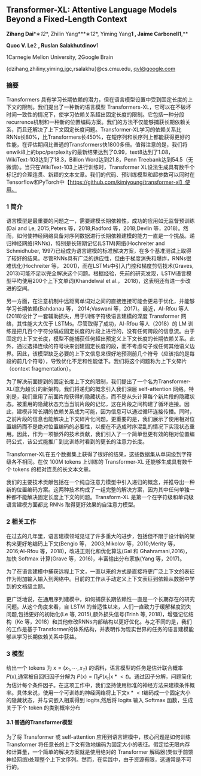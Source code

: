 ## Transformer-XL: Attentive Language Models Beyond a Fixed-Length Context

**Zihang Dai***∗*12**, Zhilin Yang***∗*12**, Yiming Yang**1 **, Jaime Carbonell**1**,**

**Quoc V. Le**2 **, Ruslan Salakhutdinov**1 

1Carnegie Mellon University, 2Google Brain

{dzihang,zhiliny,yiming,jgc,rsalakhu}@cs.cmu.edu, qvl@google.com

### 摘要

Transformers 具有学习长期依赖的潜力，但在语言模型设置中受到固定长度的上下文的限制。我们提出了一种新的语言模型 Transformers-XL，它可以在不破坏时间一致性的情况下，使学习依赖关系超出固定长度的限制。它包括一种分段recurrence机制和一种新的位置编码方案。我们的方法不仅能够捕获长期依赖关系，而且还解决了上下文固定长度问题。Transformer-XL学习的依赖关系比RNNs长80%，比Transformers长450%，在短序列和长序列上都能获得更好的性能，在评估期间比普通的Transformers快1800多倍。值得注意的是，我们将enwiki8上的bpc/perplexity的最新结果达到了0.99，text8达到了1.08，WikiText-103达到了18.3，Billion Word达到21.8，Penn Treebank达到54.5（无微调）。当只在WikiText-103上进行训练时，Transformer XL设法生成具有数千个标记的合理连贯、新颖的文本文章。我们的代码、预训练模型和超参数可以同时在Tensorflow和PyTorch中【https://github.com/kimiyoung/transformer-xl】使用。

### 1 简介

语言模型是最重要的问题之一，需要建模长期依赖性，成功的应用如无监督预训练(Dai and Le, 2015;Peters 等，2018;Radford 等，2018;Devlin 等，2018)。然而，如何使神经网络具备对序列数据进行长期依赖建模的能力一直是一个挑战。递归神经网络(RNNs)，特别是长短期记忆(LSTM)网络(Hochreiter and Schmidhuber, 1997)已经成为语言建模的标准解决方案，在多个基准测试上取得了较好的结果。尽管RNNs具有广泛的适应性，但由于梯度消失和爆炸，RNNs很难优化(Hochreiter 等， 2001)，而在LSTMs中引入门控和梯度剪切技术(Graves, 2013)可能不足以完全解决这个问题。根据经验，先前的研究发现，LSTM语言模型平均使用200个上下文单词(Khandelwal et al.， 2018)，这表明还有进一步改进的空间。

另一方面，在注意机制中远距离单词对之间的直接连接可能会更易于优化，并能够学习长期依赖(Bahdanau 等， 2014;Vaswani 等，2017)。最近，Al-Rfou 等人(2018)设计了一套辅助损失，用于训练字符级语言建模的深度 Transformer 网络，其性能大大优于 LSTMs。尽管取得了成功，Al-Rfou 等人（2018）的 LM 训练是把几百个字符分隔成固定长度的片段上进行的，没有任何跨段的信息流。由于固定的上下文长度，模型不能捕获任何超出预定义上下文长度的长期依赖关系。此外，通过选择连续的符号块来创建固定长度的段，而不考虑句子或任何其他语义边界。因此，该模型缺乏必要的上下文信息来很好地预测前几个符号（应该指的是每段的前几个符号），导致优化不足和性能低下。我们将这个问题称为上下文碎片（context fragmentation）。

为了解决前面提到的固定长度上下文的限制，我们提出了一个名为Transformer-XL(意为超长)的新架构。我们将递归的概念引入我们深层 self-attention 网络。特别是，我们重用了前面片段获得的隐藏状态，而不是从头计算每个新片段的隐藏状态。被重用的隐藏状态充当当前片段的记忆，这在片段之间构建了循环连接。因此，建模非常长期的依赖关系成为可能，因为信息可以通过循环连接传播。同时，之前片段的信息也能解决上下文碎片化问题。更重要的是，我们展示了使用相对位置编码而不是绝对位置编码的必要性，以便在不造成时序混乱的情况下实现状态重用。因此，作为一项额外的技术贡献，我们引入了一个简单但更有效的相对位置编码公式，该公式能推广到比训练时看到的更长的注意力长度。

Transformer-XL在五个数据集上获得了很好的结果，这些数据集从单词级到字符级各不相同。在仅 100M tokens 上训练的 Transformer-XL 还能够生成具有数千个 tokens 的相对连贯的长文本文章。

我们的主要技术贡献包括在一个纯自注意力模型中引入递归的概念，并推导出一种新的位置编码方案。这两种技术构成了一组完整的解决方案，因为其中任何单独一种都不能解决固定长度上下文的问题。Transform-XL 是第一个在字符级和单词级语言建模方面都比 RNNs 取得更好效果的自注意力模型。

### 2 相关工作

在过去的几年里，语言建模领域见证了许多重大的进步，包括但不限于设计新的架构来更好地编码上下文(Bengio 等， 2003;Mikolov 等，2010;Merity 等，2016;Al-Rfou 等，2018)，改进正则化和优化算法(Gal 和 Ghahramani,2016)，加快 Softmax 计算(Grave 等，2016)，丰富输出分布家族(Yang 等，2017)。

为了在语言建模中捕获远程上下文，一直以来的方式是直接将更广泛上下文的表征作为附加输入输入到网络中。目前的工作从手动定义上下文表征到依赖从数据中学到的文档级主题。

更广泛地说，在通用序列建模中，如何捕获长期依赖性一直是一个长期存在的研究问题。从这个角度来看，自 LSTM 的普适性以来，人们一直致力于缓解梯度消失问题,包括更好的初始化(Le 等, 2015),额外损失信号(Trinh 等, 2018)，增强记忆结构（Ke 等，2018）和其他修改RNNs内部结构以更好优化。与之不同的是，我们的工作是基于Transformer的体系结构，并表明作为现实世界的任务的语言建模能够从学习长期依赖关系中获益。

### 3 模型

给出一个 tokens 为 $\mathrm{x}=(x_1,\cdots,x_T)$ 的语料，语言模型的任务是估计联合概率 $P(\mathrm{x})$,通常被自回归因子分解为 $P(\mathrm{x})=\prod_tP(x_t|\mathrm{x}*{<t})$。通过因子分解，问题简化为估计每个条件因子。在这项工作中，我们坚持使用标准的神经方法来建模条件概率。具体来说，使用一个可训练的神经网络将上下文$\mathrm{x}*{<t}$编码成一个固定大小的隐藏状态，并与词嵌入相乘得到 logits,然后将 logits 输入 Softmax 函数，生成关于下个 token 的类别概率分布

#### 3.1 普通的Transformer模型

为了将 Transformer 或 self-attention 应用到语言建模中，核心问题是如何训练 Transformer 将任意长的上下文有效地编码为固定大小的表征。假定给无限内存和计算量，一个简单的解决方案就是使用绝对的 Transformer 解码器(类似于前馈神经网络)处理整个上下文序列。然而，在实践中，由于资源有限，这通常是不可行的。